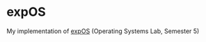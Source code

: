 # expOS
My implementation of [expOS](https://exposnitc.github.io/index.html) (Operating Systems Lab, Semester 5)
